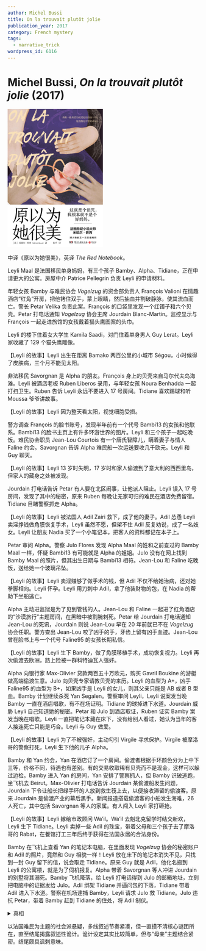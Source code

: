 ```yaml
---
author: Michel Bussi
title: On la trouvait plutôt jolie
publication_year: 2017
category: French mystery
tags:
  - narrative_trick
wordpress_id: 6116
---
```


# Michel Bussi, <i>On la trouvait plutôt jolie</i> (2017)

<img src=images/2017_cover.jpg width=250/>

中译《原以为她很美》，英译 <i>The Red Notebook</i>。

Leyli Maal 是法国移民单身妈妈，有三个孩子 Bamby、Alpha、Tidiane，正在申请更大的公寓。房屋中介 Patrice Pellegrin 负责 Leyli 的申请材料。

年轻女孩 Bamby 与难民协会 <i>Vogelzug</i> 的资金部负责人 François Valioni 在情趣酒店“红角”开房，把他铐住双手，蒙上眼睛，然后抽血并割破静脉，使其流血而亡。警长 Petar Velika 负责此案。François 的口袋里发现一个红镯子和六个贝壳。Petar 打电话通知 <i>Vogelzug</i> 协会主席 Jourdain Blanc-Martin。监控显示与 François 一起走进旅馆的女孩戴着猫头鹰图案的头巾。

Leyli 的楼下住着女大学生 Kamila Saadi，对门住着单身男人 Guy Lerat。Leyli 家收藏了 129 个猫头鹰雕像。

【Leyli 的故事】Leyli 出生在距离 Bamako 两百公里的小城市 Ségou，小时候得了皮肤病，三个月不能见太阳。

非法移民 Savorgnan 是 Alpha 的朋友。François 身上的贝壳来自马尔代夫岛海滩。Leyli 被酒店老板 Ruben Liberos 录用，与年轻女孩 Noura Benhadda 一起打扫卫生。Ruben 告诉 Leyli 永远不要进入 17 号房间。Tidiane 喜欢踢球和听 Moussa 爷爷讲故事。

【Leyli 的故事】Leyli 因为整天看太阳，视觉细胞受损。

警方调查 François 的脸书账号，发现半年前有一个代号 Bambi13 的女孩和他联系。Bambi13 的脸书主页上有许多环游世界的图片。Leyli 和三个孩子一起吃晚饭。难民协会职员 Jean-Lou Courtois 有一个唐氏智障儿，瞒着妻子与情人 Faline 约会。Savorgnan 告诉 Alpha 难民船一次运送要收几千欧元。Leyli 和 Guy 聊天。

【Leyli 的故事】Leyli 13 岁时失明，17 岁时和家人偷渡到了意大利的西西里岛，但家人的藏身之处被发现。

Jourdain 打电话告诉 Petar 有人要在北区闹事，让他派人阻止。Leyli 误入 17 号房间，发现了其中的秘密，原来 Ruben 每晚让无家可归的难民在酒店免费留宿。Tidiane 目睹警察抓走 Alpha。

【Leyli 的故事】Leyli 被法国人 Adil Zairi 救下，成了他的妻子。Adil 怂恿 Leyli 卖淫挣钱做角膜恢复手术，Leyli 虽然不愿，但架不住 Adil 反复劝说，成了一名妓女。Leyli 让朋友 Nadia 买了一个小笔记本，把客人的资料都记在本子上。

Petar 审问 Alpha。警察 Julo Flores 发现 Alpha Maal 的姓和之前查过的 Bamby Maal 一样，怀疑 Bambi13 有可能就是 Alpha 的姐姐。Julo 没有在网上找到 Bamby Maal 的照片，但其出生日期与 Bambi13 相符。Jean-Lou 和 Faline 吃晚饭，送给她一个玻璃吊坠。

【Leyli 的故事】Leyli 卖淫赚够了做手术的钱，但 Adil 不仅不给她治病，还对她拳脚相向。Leyli 怀孕。Leyli 用刀刺中 Adil，拿了他装财物的包，在 Nadia 的帮助下坐船逃亡。

Alpha 主动进监狱是为了见到管钱的人。Jean-Lou 和 Faline 一起进了红角酒店的“沙漠旅行”主题房间，在黑暗中被割腕刺死。Petar 给 Jourdain 打电话通知 Jean-Lou 的死讯，Jourdain 则说 Jean-Lou 早在 20 年前就已不在 <i>Vogelzug</i> 协会任职。警方查出 Jean-Lou 咬了凶手的手，牙齿上留有凶手血迹。Jean-Lou 曾在脸书上与一个代号 Faline95 的女孩长期私信。

【Leyli 的故事】Leyli 生下 Bamby，做了角膜移植手术，成功恢复视力。Leyli 再次偷渡去欧洲，路上险被一群科特迪瓦人强奸。

Alpha 向银行家 Max-Olivier 贷款两百五十万欧元，购买 Gavril Boukine 的游艇做高端偷渡生意。Julo 向贝壳专家请教贝壳的来历。Leyli 的血型为 A+，凶手 Faline95 的血型为 B+，如果凶手是 Leyli 的女儿，则其父亲只能是 AB 或者 B 型血。Bamby 计划继续杀死 Yan Segalen。警察审问 Leyli，Leyli 说案发当晚 Bamby 一直在酒店唱歌，有不在场证明。Tidiane 的球掉进下水道。Jourdain 威胁 Leyli 自己知道她的秘密。Petar 和 Julo 到酒店取证，Ruben 证实 Bamby 案发当晚在唱歌。Leyli 一直把笔记本藏在床下，没有给别人看过，她认为当年的客人接连死亡只能是巧合。Leyli 与 Guy 做爱。

【Leyli 的故事】Leyli 为了不被强奸，主动勾引 Virgile 寻求保护。Virgile 被摩洛哥的警察打死，Leyli 生下他的儿子 Alpha。

Bamby 和 Yan 约会，Yan 在酒店订了一个房间。偷渡者根据手环颜色分为上中下三等，价格不同，待遇也有差别。有的交易收取稀有贝壳而不是现金，这样可以躲过边检。Bamby 进入 Yan 的房间，Yan 安排了警察抓人，但 Bamby 识破逃跑，坐飞机去 Beirut。Max-Olivier 打电话告诉 Jourdain 某偷渡船发生问题，Jourdain 下令让船长把绿手环的人放到救生筏上去，以便接收滞留的偷渡客。原来 Jourdain 是偷渡产业的幕后黑手。新闻报道搭载偷渡客的小船发生海难，26 人死亡，其中包括 Savorgnan 等人的家属。有人闯入 Leyli 家打砸抢。

【Leyli 的故事】Leyli 嫁给市政顾问 Wa’il。Wa’il 去魁北克留学时结交新欢，Leyli 生下 Tidiane。Leyli 卖掉一些 Adil 的珠宝，带着父母和三个孩子去了摩洛哥的 Rabat，在餐馆打工三年后终于获得在法国永居的合法身份。

Bamby 在飞机上查看 Yan 的笔记本电脑，在里面发现 <i>Vogelzug</i> 协会的秘密账户和 Adil 的照片，竟然和 Guy 相貌一样！Leyli 放在床下的笔记本消失不见，只找到一封 Guy 留下的信，说会取走 Tidiane。原来 Guy 就是 Adil，他化名搬到 Leyli 的公寓楼，就是为了伺机报复。Alpha 带着 Savorgnan 等人冲进 Jourdain 的别墅将其溺死。Bamby 飞机降落，给 Leyli 打电话得到 Julo 的邮箱地址，立刻把电脑中的证据发给 Julo。Adil 绑架 Tidiane 并逼问包的下落，Tidiane 带着 Adil 进入下水道。警察在机场逮捕 Bamby，Leyli 请求 Julo 救 Tidiane。Julo 违抗 Petar，带着 Bamby 赶到 Tidiane 的住处，将 Adil 制伏。

<details><summary>真相</summary>
Bamby 有三个朋友：
<ul>
<li>Noura Benhadda：在酒店唱歌的姑娘。</li>
<li>Kamila Saadi：住在 Leyli 楼下。</li>
<li>Chérine Meunier：空姐，提供环游世界的照片。</li>
</ul>
Bamby 为了给孩子办移民，必须有更大的住房。她为了申请更大的住房，伪造三个孩子已经搬来法国，在家里布置了许多床、玩具、衣服的迹象。三个孩子中只有 Bamby 靠学生签证在法国住了一年，一家人每天晚上 19:30 吃晚饭，其实只是在不同的地点视频会议（叙述性诡计）！Bamby 没有不在场证明，在酒店唱歌的是 Noura，Ruben 帮忙做伪证。

Bamby 在法国的时候偶然发现了 Leyli 床下的笔记本，读后将复印件发给 Alpha，Alpha 查出所有的客人都与 <i>Vogelzug</i> 协会有关。Bamby 和 Alpha 决定对这些人展开报复。Bamby 在杀人之前抽血是为了检测谁是自己的生父。

结尾 Leyli 的住房申请终获批准，极具讽刺意味。
</details>

以法国难民为主题的社会派悬疑，多线叙述节奏紧凑，但一直摸不清核心谜团所在，直至结尾揭露叙述性诡计。诡计设定其实比较简单，但与“母亲”主题结合紧密。结尾颇具讽刺意味。